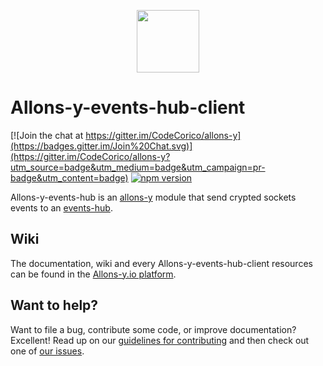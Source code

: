 <p align="center"><img src="http://codecorico.com/allons-y-logo.png" height="100" /></p>

# Allons-y-events-hub-client

[![Join the chat at https://gitter.im/CodeCorico/allons-y](https://badges.gitter.im/Join%20Chat.svg)](https://gitter.im/CodeCorico/allons-y?utm_source=badge&utm_medium=badge&utm_campaign=pr-badge&utm_content=badge)
[![npm version](https://badge.fury.io/js/allons-y-events-hub-client.svg)](https://badge.fury.io/js/allons-y-events-hub-client)

Allons-y-events-hub is an [allons-y](https://github.com/CodeCorico/allons-y) module that send crypted sockets events to an [events-hub](https://www.npmjs.com/package/allons-y-events-hub).

## Wiki

The documentation, wiki and every Allons-y-events-hub-client resources can be found in the [Allons-y.io platform](https://allons-y.io).

## Want to help?

Want to file a bug, contribute some code, or improve documentation? Excellent! Read up on our [guidelines for contributing](CONTRIBUTING.md) and then check out one of [our issues](https://github.com/CodeCorico/allons-y-events-hub-client/issues).

